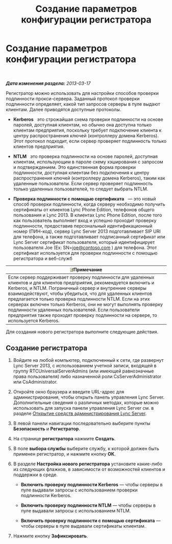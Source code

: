 ﻿---
title: Создание параметров конфигурации регистратора
TOCTitle: Создание параметров конфигурации регистратора
ms:assetid: eddfbdd2-cfd0-4c03-986e-443d6728db7d
ms:mtpsurl: https://technet.microsoft.com/ru-ru/library/Gg182601(v=OCS.15)
ms:contentKeyID: 49311580
ms.date: 05/19/2016
mtps_version: v=OCS.15
ms.translationtype: HT
---

# Создание параметров конфигурации регистратора

 

_**Дата изменения раздела:** 2013-03-17_

Регистратор можно использовать для настройки способов проверки подлинности прокси-сервера. Заданный протокол проверки подлинности определяет, какой тип запросов серверы в пуле выдают клиентам. Далее приводятся доступные протоколы.

  - **Kerberos**   это строжайшая схема проверки подлинности на основе паролей, доступная клиентам, но обычно она доступна только клиентам предприятия, поскольку требует подключение клиента к центру распространения ключей (контроллеру домена Kerberos). Этот протокол подходит, если сервер проверяет подлинность только клиентов предприятия.

  - **NTLM**   это проверка подлинности на основе паролей, доступная клиентам, использующим в пароле схему хэширования с запросом и подтверждением. Это единственная форма проверки подлинности, доступная клиентам без подключения к центру распространения ключей (контроллеру домена Kerberos), таким как удаленные пользователи. Если сервер проверяет подлинность только удаленных пользователей, то следует выбрать NTLM.

  - **Проверка подлинности с помощью сертификата**   — это новый способ проверки подлинности, когда серверу необходимо получить сертификаты от клиентов Lync Phone Edition, телефонов общего пользования и Lync 2013. В клиентах Lync Phone Edition, после того как пользователь выполняет вход и успешно проходит проверку подлинности, предоставив персональный идентификационный номер (ПИН-код), сервер Lync Server 2013 подготавливает SIP URI для телефона, а также подготавливает подписанный сертификат или Lync Server сертификат пользователя, который идентифицирует пользователя Joe (Ex: SN=joe@contoso.com ) для телефона. Этот сертификат используется для проверки подлинности с помощью регистратора и веб-служб

<table>
<thead>
<tr class="header">
<th><img src="images/Gg398412.note(OCS.15).gif" title="note" alt="note" />Примечание</th>
</tr>
</thead>
<tbody>
<tr class="odd">
<td>Если сервер поддерживает проверку подлинности для удаленных клиентов и для клиентов предприятия, рекомендуется включить и Kerberos, и NTLM. Пограничный сервер и внутренние серверы взаимодействуют, чтобы убедиться, что для удаленных клиентов предлагается только проверка подлинности NTLM. Если на этих серверах включен только Kerberos, они не могут выполнять проверку подлинности удаленных пользователей. Если пользователи предприятия также проходят проверку подлинности на сервере, то используется Kerberos.</td>
</tr>
</tbody>
</table>


Для создания нового регистратора выполните следующие действия.

## Создание регистратора

1.  Войдите на любой компьютер, подключенный к сети, где развернут Lync Server 2013, с использованием учетной записи, входящей в группу RTCUniversalServerAdmins (или имеющей равнозначные права пользователя) либо назначенной роли CsServerAdministrator или CsAdministrator.

2.  Откройте окно браузера и введите URL-адрес для администрирования, чтобы открыть панель управления Lync Server. Дополнительные сведения о различных методах, которые можно использовать для запуска панели управления Lync Server см. в разделе [Открытие средств администрирования Lync Server](lync-server-2013-open-lync-server-administrative-tools.md).

3.  В левой панели навигации последовательно выберите пункты **Безопасность** и **Регистратор**.

4.  На странице **регистратора** нажмите **Создать**.

5.  В поле **выбора службы** выберите службу, к которой должен быть применен регистратор, и нажмите кнопку **ОК**.

6.  В разделе **Настройка нового регистратора** установите какие-либо из следующих флажков, в зависимости от возможностей клиентов и поддержки в среде.
    
      - **Включить проверку подлинности Kerberos** — чтобы серверы в пуле выдавали запросы с использованием проверки подлинности Kerberos.
    
      - **Включить проверку подлинности NTLM** — чтобы серверы в пуле выдавали запросы с использованием NTLM.
    
      - **Включить проверку подлинности с помощью сертификата** — чтобы серверы в пуле выдавали сертификаты клиентам.

7.  Нажмите кнопку **Зафиксировать**.

